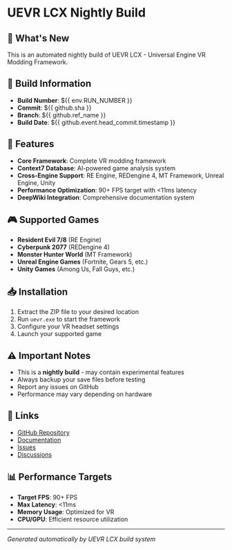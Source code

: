 # UEVR LCX Nightly Build

## 🚀 What's New

This is an automated nightly build of UEVR LCX - Universal Engine VR Modding Framework.

## 🔧 Build Information

- **Build Number**: ${{ env.RUN_NUMBER }}
- **Commit**: ${{ github.sha }}
- **Branch**: ${{ github.ref_name }}
- **Build Date**: ${{ github.event.head_commit.timestamp }}

## 🎯 Features

- **Core Framework**: Complete VR modding framework
- **Context7 Database**: AI-powered game analysis system
- **Cross-Engine Support**: RE Engine, REDengine 4, MT Framework, Unreal Engine, Unity
- **Performance Optimization**: 90+ FPS target with <11ms latency
- **DeepWiki Integration**: Comprehensive documentation system

## 🎮 Supported Games

- **Resident Evil 7/8** (RE Engine)
- **Cyberpunk 2077** (REDengine 4)
- **Monster Hunter World** (MT Framework)
- **Unreal Engine Games** (Fortnite, Gears 5, etc.)
- **Unity Games** (Among Us, Fall Guys, etc.)

## 📥 Installation

1. Extract the ZIP file to your desired location
2. Run `uevr.exe` to start the framework
3. Configure your VR headset settings
4. Launch your supported game

## ⚠️ Important Notes

- This is a **nightly build** - may contain experimental features
- Always backup your save files before testing
- Report any issues on GitHub
- Performance may vary depending on hardware

## 🔗 Links

- [GitHub Repository](https://github.com/Alot1z/uevrLCX)
- [Documentation](https://alot1z.github.io/uevrLCX/)
- [Issues](https://github.com/Alot1z/uevrLCX/issues)
- [Discussions](https://github.com/Alot1z/uevrLCX/discussions)

## 📊 Performance Targets

- **Target FPS**: 90+ FPS
- **Max Latency**: <11ms
- **Memory Usage**: Optimized for VR
- **CPU/GPU**: Efficient resource utilization

---

*Generated automatically by UEVR LCX build system*